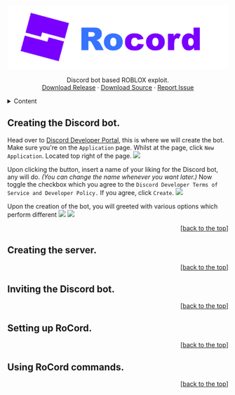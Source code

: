  <a name="top"></a>
<div align="center">
  <a href="https://github.com/othneildrew/Best-README-Template">
    <img src="Source/RoCord/Resources/RoCord.png" alt="Logo">
  </a>
  <p align="center">
    Discord bot based ROBLOX exploit.
    <br />
    <a href="https://github.com/othneildrew/Best-README-Template">Download Release</a>
    ·
    <a href="https://github.com/othneildrew/Best-README-Template/issues">Download Source</a>
    ·
    <a href="https://github.com/othneildrew/Best-README-Template/issues">Report Issue</a>
  </p>
</div>

<details>
  <summary>Content</summary>
  <ol>
    <li><a href="#creating-the-discord-bot">Creating the Discord bot.</a></li>
    <li><a href="#creating-the-server">Creating the server.</a></li>
    <li><a href="#inviting-the-discord-bot">Inviting the Discord bot.</a></li>
    <li><a href="#setting-up-rocord">Setting up RoCord.</a></li>
    <li><a href="#using-rocord-commands">Using RoCord commands.</a></li>
  </ol>
</details>

## Creating the Discord bot.

Head over to [Discord Developer Portal](https://discord.com/developers/applications), this is where we will create the bot.
Make sure you're on the `Application` page. Whilst at the page, click `New Application`. Located top right of the page.
![](https://cdn.upload.systems/uploads/9SdFzFyt.png)

Upon clicking the button, insert a name of your liking for the Discord bot, any will do. *(You can change the name whenever you want later.)*
Now toggle the checkbox which you agree to the `Discord Developer Terms of Service and Developer Policy.` If you agree, click `Create`.
![](https://cdn.upload.systems/uploads/NUmlQj1K.png)

Upon the creation of the bot, you will greeted with various options which perform different 
![](https://cdn.upload.systems/uploads/DnCuKaBV.png)
![](https://cdn.upload.systems/uploads/bMgWA5m9.png)
![]()
![]()
![]()
![]()
![]()

<p align="right">[<a href="#top">back to the top</a>]</p>

## Creating the server.
<p align="right">[<a href="#top">back to the top</a>]</p>

## Inviting the Discord bot.
<p align="right">[<a href="#top">back to the top</a>]</p>

## Setting up RoCord.
<p align="right">[<a href="#top">back to the top</a>]</p>

## Using RoCord commands.
<p align="right">[<a href="#top">back to the top</a>]</p>
